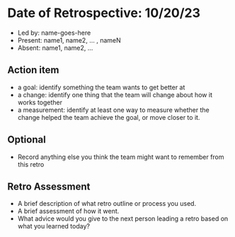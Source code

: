 # Date of Retrospective: 10/20/23

* Led by: name-goes-here
* Present: name1, name2, ... , nameN
* Absent: name1, name2, ...

## Action item

* a goal: identify something the team wants to get better at
* a change: identify one thing that the team will change about how it works together
* a measurement: identify at least one way to measure whether the change helped the team achieve the goal, or move closer to it.

## Optional

* Record anything else you think the team might want to remember from this retro

## Retro Assessment

* A brief description of what retro outline or process you used.
* A brief assessment of how it went.
* What advice would you give to the next person leading a retro
  based on what you learned today?
